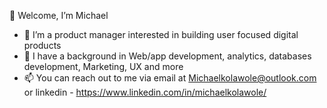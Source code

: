  👋 Welcome, I’m Michael 
- 👀 I’m a product manager interested in building user focused digital products
- 🌱 I have a background in Web/app development, analytics, databases development, Marketing, UX and more
- 📫 You can reach out to me via email at Michaelkolawole@outlook.com or linkedin - https://www.linkedin.com/in/michaelkolawole/

